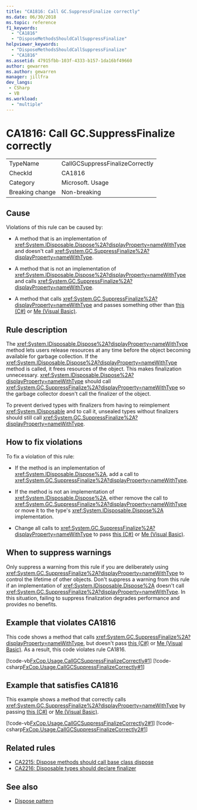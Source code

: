 ```yaml
---
title: "CA1816: Call GC.SuppressFinalize correctly"
ms.date: 06/30/2018
ms.topic: reference
f1_keywords:
  - "CA1816"
  - "DisposeMethodsShouldCallSuppressFinalize"
helpviewer_keywords:
  - "DisposeMethodsShouldCallSuppressFinalize"
  - "CA1816"
ms.assetid: 47915fbb-103f-4333-b157-1da16bf49660
author: gewarren
ms.author: gewarren
manager: jillfra
dev_langs:
 - CSharp
 - VB
ms.workload:
  - "multiple"
---
```

# CA1816: Call GC.SuppressFinalize correctly

|||
|-|-|
|TypeName|CallGCSuppressFinalizeCorrectly|
|CheckId|CA1816|
|Category|Microsoft. Usage|
|Breaking change|Non-breaking|

## Cause

Violations of this rule can be caused by:

- A method that is an implementation of <xref:System.IDisposable.Dispose%2A?displayProperty=nameWithType> and doesn't call <xref:System.GC.SuppressFinalize%2A?displayProperty=nameWithType>.

- A method that is not an implementation of <xref:System.IDisposable.Dispose%2A?displayProperty=nameWithType> and calls <xref:System.GC.SuppressFinalize%2A?displayProperty=nameWithType>.

- A method that calls <xref:System.GC.SuppressFinalize%2A?displayProperty=nameWithType> and passes something other than [this (C#)](/dotnet/csharp/language-reference/keywords/this) or [Me (Visual Basic)](/dotnet/visual-basic/programming-guide/program-structure/me-my-mybase-and-myclass#me).

## Rule description

The <xref:System.IDisposable.Dispose%2A?displayProperty=nameWithType> method lets users release resources at any time before the object becoming available for garbage collection. If the <xref:System.IDisposable.Dispose%2A?displayProperty=nameWithType> method is called, it frees resources of the object. This makes finalization unnecessary. <xref:System.IDisposable.Dispose%2A?displayProperty=nameWithType> should call <xref:System.GC.SuppressFinalize%2A?displayProperty=nameWithType> so the garbage collector doesn't call the finalizer of the object.

To prevent derived types with finalizers from having to reimplement <xref:System.IDisposable> and to call it, unsealed types without finalizers should still call <xref:System.GC.SuppressFinalize%2A?displayProperty=nameWithType>.

## How to fix violations

To fix a violation of this rule:

- If the method is an implementation of <xref:System.IDisposable.Dispose%2A>, add a call to <xref:System.GC.SuppressFinalize%2A?displayProperty=nameWithType>.

- If the method is not an implementation of <xref:System.IDisposable.Dispose%2A>, either remove the call to <xref:System.GC.SuppressFinalize%2A?displayProperty=nameWithType> or move it to the type's <xref:System.IDisposable.Dispose%2A> implementation.

- Change all calls to <xref:System.GC.SuppressFinalize%2A?displayProperty=nameWithType> to pass [this (C#)](/dotnet/csharp/language-reference/keywords/this) or [Me (Visual Basic)](/dotnet/visual-basic/programming-guide/program-structure/me-my-mybase-and-myclass#me).

## When to suppress warnings

Only suppress a warning from this rule if you are deliberately using <xref:System.GC.SuppressFinalize%2A?displayProperty=nameWithType> to control the lifetime of other objects. Don't suppress a warning from this rule if an implementation of <xref:System.IDisposable.Dispose%2A> doesn't call <xref:System.GC.SuppressFinalize%2A?displayProperty=nameWithType>. In this situation, failing to suppress finalization degrades performance and provides no benefits.

## Example that violates CA1816

This code shows a method that calls <xref:System.GC.SuppressFinalize%2A?displayProperty=nameWithType>, but doesn't pass [this (C#)](/dotnet/csharp/language-reference/keywords/this) or [Me (Visual Basic)](/dotnet/visual-basic/programming-guide/program-structure/me-my-mybase-and-myclass#me). As a result, this code violates rule CA1816.

[!code-vb[FxCop.Usage.CallGCSuppressFinalizeCorrectly#1](../code-quality/codesnippet/VisualBasic/ca1816-call-gc-suppressfinalize-correctly_1.vb)]
[!code-csharp[FxCop.Usage.CallGCSuppressFinalizeCorrectly#1](../code-quality/codesnippet/CSharp/ca1816-call-gc-suppressfinalize-correctly_1.cs)]

## Example that satisfies CA1816

This example shows a method that correctly calls <xref:System.GC.SuppressFinalize%2A?displayProperty=nameWithType> by passing [this (C#)](/dotnet/csharp/language-reference/keywords/this) or [Me (Visual Basic)](/dotnet/visual-basic/programming-guide/program-structure/me-my-mybase-and-myclass#me).

[!code-vb[FxCop.Usage.CallGCSuppressFinalizeCorrectly2#1](../code-quality/codesnippet/VisualBasic/ca1816-call-gc-suppressfinalize-correctly_2.vb)]
[!code-csharp[FxCop.Usage.CallGCSuppressFinalizeCorrectly2#1](../code-quality/codesnippet/CSharp/ca1816-call-gc-suppressfinalize-correctly_2.cs)]

## Related rules

- [CA2215: Dispose methods should call base class dispose](../code-quality/ca2215.md)
- [CA2216: Disposable types should declare finalizer](../code-quality/ca2216.md)

## See also

- [Dispose pattern](/dotnet/standard/design-guidelines/dispose-pattern)